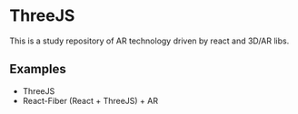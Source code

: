# ThreeJS

This is a study repository of AR technology driven by react and 3D/AR libs.

## Examples

- ThreeJS
- React-Fiber (React + ThreeJS) + AR
